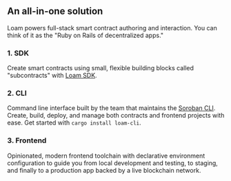 ## An all-in-one solution

Loam powers full-stack smart contract authoring and interaction. You can think of it as the "Ruby on Rails of decentralized apps."

### 1. SDK

Create smart contracts using small, flexible building blocks called "subcontracts" with [Loam SDK](https://crates.io/crates/loam-sdk).

### 2. CLI

Command line interface built by the team that maintains the [Soroban CLI](https://github.com/stellar/soroban-cli). Create, build, deploy, and manage both contracts and frontend projects with ease. Get started with `cargo install loam-cli`.

### 3. Frontend

Opinionated, modern frontend toolchain with declarative environment configuration to guide you from local development and testing, to staging, and finally to a production app backed by a live blockchain network.
